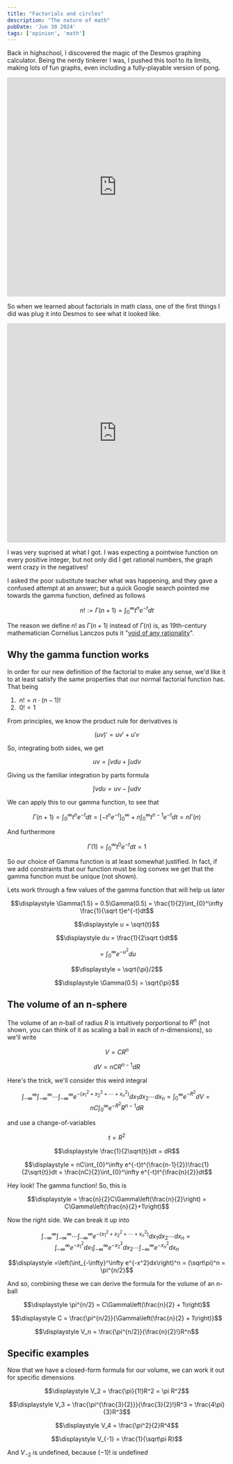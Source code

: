 ```yaml
---
title: "Factorials and circles"
description: "The nature of math"
pubDate: 'Jun 30 2024'
tags: ['opinion', 'math']
---
```


Back in highschool, I discovered the magic of the Desmos graphing calculator. Being the nerdy tinkerer I was, I pushed this tool to its limits, making lots of fun graphs, even including a fully-playable version of pong. 

<div class="embed">
    <iframe src="https://www.desmos.com/calculator/zaeozsxl0q?embed" width="500" height="500" style="border: 1px solid #ccc" frameborder=0></iframe>
</div>

So when we learned about factorials in math class, one of the first things I did was plug it into Desmos to see what it looked like.

<div class="embed">
    <iframe src="https://www.desmos.com/calculator/kuim0f5olg?embed" width="500" height="500" style="border: 1px solid #ccc" frameborder=0></iframe>
</div>

I was very suprised at what I got. I was expecting a pointwise function on every positive integer, but not only did I get rational numbers, the graph went crazy in the negatives!

I asked the poor substitute teacher what was happening, and they gave a confused attempt at an answer; but a quick Google search pointed me towards the gamma function, defined as follows

$$\displaystyle n! := \Gamma(n + 1) = \int_0^\infty t^{n}e^{-t}dt$$

The reason we define $n!$ as $\Gamma(n + 1)$ instead of $\Gamma(n)$ is, as 19th-century mathematician Cornelius Lanczos puts it "[void of any rationality](https://web.viu.ca/pughg/phdThesis/phdThesis.pdf)". 

## Why the gamma function works

In order for our new definition of the factorial to make any sense, we'd like it to at least satisfy the same properties that our normal factorial function has. That being

1. $\:n! = n \cdot (n - 1)!$
2. $\:0! = 1$

From principles, we know the product rule for derivatives is

$$\displaystyle (uv)' = uv' + u'v$$

So, integrating both sides, we get

$$u\displaystyle v = \int vdu + \int udv$$

Giving us the familiar integration by parts formula

$$\displaystyle \int vdu = uv - \int udv$$

We can apply this to our gamma function, to see that

$$\displaystyle \Gamma(n + 1) = \displaystyle \int_0^\infty t^n e^{-t}dt = \left[-t^{n}e^{-t}\right]_0^\infty + n\int_0^\infty t^{n-1}e^{-t}dt = n\Gamma(n)$$

And furthermore

$$\displaystyle \Gamma(1) = \int_0^\infty t^0e^{-t}dt = 1$$

So our choice of Gamma function is at least somewhat justified. In fact, if we add constraints that our function must be log convex we get that the gamma function must be unique (not shown). 

Lets work through a few values of the gamma function that will help us later

$$\displaystyle \Gamma(1.5) = 0.5\Gamma(0.5) = \frac{1}{2}\int_{0}^\infty \frac{1}{\sqrt t}e^{-t}dt$$

$$\displaystyle u = \sqrt{t}$$

$$\displaystyle du = \frac{1}{2\sqrt t}dt$$

$$\displaystyle = \int_{0}^\infty e^{-u^2}du$$

$$\displaystyle = \sqrt{\pi}/2$$

$$\displaystyle \Gamma(0.5) = \sqrt{\pi}$$

## The volume of an n-sphere

The volume of an $n$-ball of radius $R$ is intuitively porportional to $R^n$ (not shown, you can think of it as scaling a ball in each of $n$-dimensions), so we'll write

$$\displaystyle V = CR^n$$

$$\displaystyle dV = nCR^{n - 1}dR$$

Here's the trick, we'll consider this weird integral

$$\displaystyle \int_{-\infty}^\infty\int_{-\infty}^\infty\cdots\int_{-\infty}^\infty e^{-(x_1^2+x_2^2+\cdots+x_n^2)}dx_1dx_2\cdots dx_n = \int_{0}^\infty e^{-R^2}dV = nC\int_{0}^\infty e^{-R^2}R^{n - 1}dR$$

and use a change-of-variables

$$\displaystyle t = R^2$$

$$\displaystyle \frac{1}{2\sqrt{t}}dt = dR$$

$$\displaystyle = nC\int_{0}^\infty e^{-t}t^{\frac{n-1}{2}}\frac{1}{2\sqrt{t}}dt = \frac{nC}{2}\int_{0}^\infty e^{-t}t^{\frac{n}{2}}dt$$

Hey look! The gamma function! So, this is

$$\displaystyle = \frac{n}{2}C\Gamma\left(\frac{n}{2}\right) = C\Gamma\left(\frac{n}{2}+1\right)$$

Now the right side. We can break it up into

$$\displaystyle \int_{-\infty}^\infty\int_{-\infty}^\infty\cdots\int_{-\infty}^\infty e^{-(x_1^2+x_2^2+\cdots+x_n^2)}dx_1dx_2\cdots dx_n = \int_{-\infty}^\infty e^{-x_1^2}dx_1\int_{-\infty}^\infty e^{-x_2^2}dx_2\cdots\int_{-\infty}^\infty e^{-x_n^2}dx_n$$

$$\displaystyle =\left(\int_{-\infty}^\infty e^{-x^2}dx\right)^n = (\sqrt\pi)^n = \pi^{n/2}$$

And so, combining these we can derive the formula for the volume of an n-ball

$$\displaystyle \pi^{n/2} = C\Gamma\left(\frac{n}{2} + 1\right)$$

$$\displaystyle C = \frac{\pi^{n/2}}{\Gamma\left(\frac{n}{2} + 1\right)}$$

$$\displaystyle V_n = \frac{\pi^{n/2}}{\frac{n}{2}!}R^n$$

## Specific examples

Now that we have a closed-form formula for our volume, we can work it out for specific dimensions

$$\displaystyle V_2 = \frac{\pi}{1!}R^2 = \pi R^2$$

$$\displaystyle V_3 = \frac{\pi^{\frac{3}{2}}}{\frac{3}{2}!}R^3 = \frac{4\pi}{3}R^3$$

$$\displaystyle V_4 = \frac{\pi^2}{2}R^4$$

$$\displaystyle V_{-1} = \frac{1}{\sqrt\pi R}$$

And $V_{-2}$ is undefined, because $(-1)!$ is undefined
